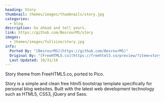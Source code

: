 ```yaml
---
heading: Story
thumbnail: themes/images/thumbnails/story.jpg
categories:
  - blog
description: Go ahead and tell yours.
link: https://github.com/BesrourMS/story
images:
  - themes/images/fullsize/story.jpg
info:
  Ported By: "[BesrourMS](https://github.com/BesrourMS)"
  Original By: "[FreeHTML5.co](https://freehtml5.co/preview/?item=story-free-html5-bootstrap-template-for-personal-blog-websites)"
  Last Updated: 10/31/16
---
```


Story theme from FreeHTML5.co, ported to Pico.

Story is a simple and clean free html5 bootstrap template specifically for personal blog websites. Built with the latest web development technology such as HTML5, CSS3, jQuery and Sass.
